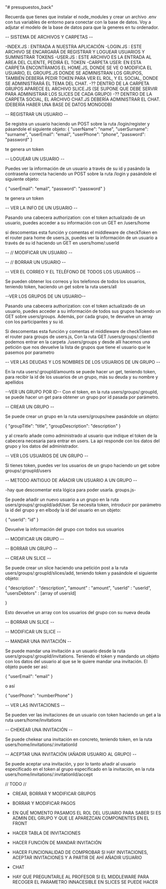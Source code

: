 "# presupuestos_back" 

Recuerda que tienes que instalar el node_modules y crear un archivo .env con tus variables de entorno para conectar con la base de datos. Voy a adjutar el modelo de la base de datos para que la generes en tu ordenador.


-- SISTEMA DE ARCHIVOS Y CARPETAS --

-INDEX.JS : ENTRADA A NUESTRA APLICACIÓN
-LOGIN.JS : ESTE ARCHIVO SE ENCARGARÁ DE REGISTRAR Y LOGUEAR USUARIOS Y SUMINISTRAR TOKENS
-USER.JS : ESTE ARCHIVO ES LA ENTRADA AL AREA DEL CLIENTE, PEDIRÁ EL TOKEN
-CARPETA USER: EN ESTA CARPETA ENCONTRAMOS EL HOME.JS, DONDE SE VE O MODIFICA EL USUARIO, EL GROUPS.JS DONDE SE ADMINISTRAN LOS GRUPOS, TAMBIÉN DEBERÍA PEDIR TOKEN PARA VER EL ROL, Y EL SOCIAL, DONDE SE ADMINISTRARÁ EL TEMA DEL CHAT. 
-?? DENTRO DE LA CARPETA GRUPOS APARECE EL ARCHIVO SLICE.JS (SE SUPONE QUE DEBE SERVIR PARA ADMINISTRAR LOS SLICES DE CADA GRUPO)
-?? DENTRO DE LA CARPETA SOCIAL, EL ARCHIVO CHAT.JS DEBERÍA ADMINISTRAR EL CHAT. (DEBERÍA HABER UNA BASE DE DATOS MONGODB)


-- REGISTRAR UN USUARIO --

Se registra un usuario haciendo un POST sobre la ruta /login/register y pásandole el siguiente objeto:
{
    "userName": "name",
    "userSurname": "surname",
    "userEmail": "email",
    "userPhone": "phone",
    "password": "password"
}

te genera un token

-- LOGUEAR UN USUARIO --

Puedes ver la información de un usuario a través de su id y pasándo la contraseña correcta haciendo un POST sobre la ruta /login y pasándole el siguiente objeto:

{
    "userEmail": "email",
    "password": "password"
}

te genera un token

-- VER LA INFO DE UN USUARIO --

Pasando una cabecera authorization: con el token actualizado de un usuario, puedes acceder a su información con un GET en /users/home

si descomentas esta función y comentas el middleware de checkToken en el router para home de users.js, puedes ver la información de un usuario a través de su id haciendo un GET en users/home/:userId


-- // MODIFICAR UN USUARIO --

-- // BORRAR UN USUARIO --

-- VER EL CORREO Y EL TELÉFONO DE TODOS LOS USUARIOS --

Se pueden obtener los correos y los telefonos de todos los usuarios, teniendo token, haciendo un get sobre la ruta users/all

--VER LOS GRUPOS DE UN USUARIO--

Pasando una cabecera authorization: con el token actualizado de un usuario, puedes acceder a su información de todos sus grupos haciendo un GET sobre users/groups. Además, por cada grupo, te devuelve un array con los participantes y su id.

Si descomentas esta función y comentas el middleware de checkToken en el router para groups de users.js, Con la ruta GET /users/groups/:clientId podemos entrar en la carpeta ./users/groups y desde allí hacemos una petición que nos devuelve la lista de grupos que tiene el usuario que le pasemos por parametro

-- VER LAS DEUDAS Y LOS NOMBRES DE LOS USUARIOS DE UN GRUPO --

En la ruta users/:groupId/amounts se puede hacer un get, teniendo token, para recibir la id de los usuarios de un grupo, más su deuda y su nombre y apellidos

--VER UN GRUPO POR ID--
Con el token, en la ruta users/groups/:groupId, se puede hacer un get para obtener un grupo por id pasada por parámetro.

-- CREAR UN GRUPO --

Se puede crear un grupo en la ruta users/groups/new pasándole un objeto:

{
    "groupTitle": "title",
    "groupDescription": "description"
}

y al crearlo añade como administrado al usuario que indique el token de la cabecera necesaria para entrar en users. La api responde con los datos del grupo y los datos del administrador.

-- VER LOS USUARIOS DE UN GRUPO --

Si tienes token, puedes ver los usuarios de un grupo haciendo un get sobre groups/:groupId/users

-- METODO ANTIGUO DE AÑADIR UN USUARIO A UN GRUPO --

-hay que descomentar esta lógica para poder usarla. groups.js-

Se puede añadir un nuevo usuario a un grupo en la ruta users/groups/:groupId/addUser. Se necesita token, introducir por parámetro la id del grupo y en elbody la id del usuario en un objeto:

{
    "userId": "id"
}

Devuelve la información del grupo con todos sus usuarios

-- MODIFICAR UN GRUPO --

-- BORRAR UN GRUPO --

-- CREAR UN SLICE --

Se puede crear un slice haciendo una petición post a la ruta users/groups/:groupId/slices/add, teniendo token y pasándole el siguiente objeto:

{
        "description" : "description",
    "amount" : "amount",
    "userId" : "userId",
    "usersDebtors" : [array of usersId]

}

Esto devuelve un array con los usuarios del grupo con su nueva deuda

-- BORRAR UN SLICE --

-- MODIFICAR UN SLICE --

-- MANDAR UNA INVITACIÓN --

Se puede mandar una invitación a un usuario desde la ruta users/groups/:groupId/invitations. Teniendo el token y mandando un objeto con los datos del usuario al que se le quiere mandar una invitación. El objeto puede ser así:

{
    "userEmail": "email"
}

o así

{
    "userPhone": "numberPhone"
}

-- VER LAS INVITACIONES --

Se pueden ver las invitaciones de un usuario con token haciendo un get a la ruta users/home/invitations

-- CHEKEAR UNA INVITACIÓN --

Se puede chekear una invitación en concreto, teniendo token, en la ruta users/home/invitations/:invitationId

-- ACEPTAR UNA INVITACIÓN (AÑADIR USUARIO AL GRUPO) -- 

Se puede aceptar una invitación, y por lo tanto añadir al usuario especificado en el token al grupo especificado en la invitación, en la ruta users/home/invitations/:invitationId/accept


// TODO //

- CREAR, BORRAR Y MODIFICAR GRUPOS
- BORRAR Y MODIFICAR PAGOS

- EN QUÉ MOMENTO PASAMOS EL ROL DEL USUARIO PARA SABER SI ES ADMIN DEL GRUPO Y QUE LE APAREZCAN COMPONENTES EN EL FRONT

- HACER TABLA DE INVITACIONES
- HACER FUNCIÓN DE MANDAR INVITACIÓN
- HACER FUNCIONALIDAD DE COMPROBAR SI HAY INVITACIONES, ACEPTAR INVITACIONES Y A PARTIR DE AHÍ AÑADIR USUARIO

- CHAT


- HAY QUE PREGUNTARLE AL PROFESOR SI EL MIDDLEWARE PARA RECOGER EL PARAMETRO INNACESIBLE EN SLICES SE PUEDE HACER

